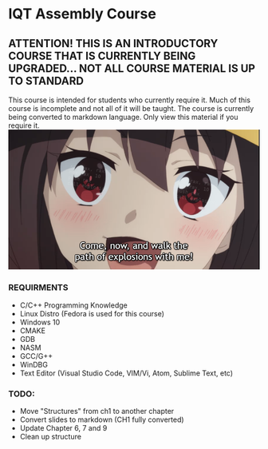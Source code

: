 # IQT Assembly Course 
## ATTENTION! THIS IS AN INTRODUCTORY COURSE THAT IS CURRENTLY BEING UPGRADED... NOT ALL COURSE MATERIAL IS UP TO STANDARD 
This course is intended for students who currently require it. Much of this course is incomplete and not all of it will be taught. The course is currently being converted to markdown language. Only view this material if you require it. 
![image](imgs/2fc.png)
### REQUIRMENTS
- C/C++ Programming Knowledge
- Linux Distro (Fedora is used for this course)
- Windows 10
- CMAKE
- GDB
- NASM
- GCC/G++
- WinDBG
- Text Editor (Visual Studio Code, VIM/Vi, Atom, Sublime Text, etc)

### TODO: 
* Move "Structures" from ch1 to another chapter
* Convert slides to markdown (CH1 fully converted)
* Update Chapter 6, 7 and 9
* Clean up structure